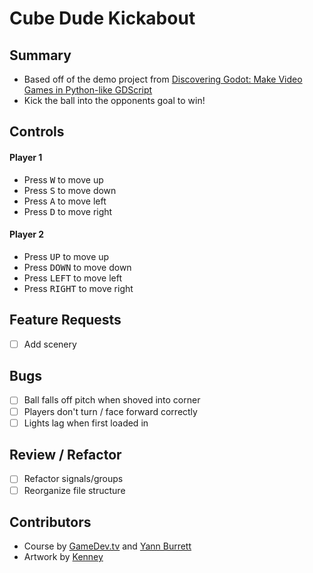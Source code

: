 # Cube Dude Kickabout

## Summary
- Based off of the demo project from [Discovering Godot: Make Video Games in Python-like GDScript](https://www.udemy.com/share/101WnM/)
- Kick the ball into the opponents goal to win!

## Controls
#### Player 1
- Press <kbd>W</kbd> to move up
- Press <kbd>S</kbd> to move down
- Press <kbd>A</kbd> to move left
- Press <kbd>D</kbd> to move right

#### Player 2
- Press <kbd>UP</kbd> to move up
- Press <kbd>DOWN</kbd> to move down
- Press <kbd>LEFT</kbd> to move left
- Press <kbd>RIGHT</kbd> to move right

## Feature Requests
- [ ] Add scenery

## Bugs
- [ ] Ball falls off pitch when shoved into corner
- [ ] Players don't turn / face forward correctly
- [ ] Lights lag when first loaded in

## Review / Refactor
- [ ] Refactor signals/groups
- [ ] Reorganize file structure

## Contributors
- Course by [GameDev.tv](https://www.gamedev.tv) and [Yann Burrett](https://www.canopy.games)
- Artwork by [Kenney](https://kenney.nl)
